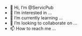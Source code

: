 - 👋 Hi, I’m @ServicPub
- 👀 I’m interested in ...
- 🌱 I’m currently learning ...
- 💞️ I’m looking to collaborate on ...
- 📫 How to reach me ...

<!---
ServicPub/ServicPub is a ✨ special ✨ repository because its `README.md` (this file) appears on your GitHub profile.
You can click the Preview link to take a look at your changes.
--->
